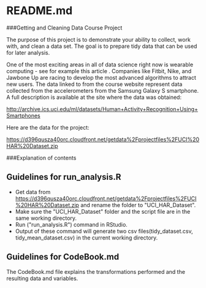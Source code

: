 # README.md

###Getting and Cleaning Data Course Project

The purpose of this project is to demonstrate your ability to collect, work with, and clean a data set. The goal is to prepare tidy data that can be used for later analysis.

One of the most exciting areas in all of data science right now is wearable computing - see for example this article . Companies like Fitbit, Nike, and Jawbone Up are racing to develop the most advanced algorithms to attract new users. The data linked to from the course website represent data collected from the accelerometers from the Samsung Galaxy S smartphone. A full description is available at the site where the data was obtained:

http://archive.ics.uci.edu/ml/datasets/Human+Activity+Recognition+Using+Smartphones

Here are the data for the project:

https://d396qusza40orc.cloudfront.net/getdata%2Fprojectfiles%2FUCI%20HAR%20Dataset.zip

###Explanation of contents

Guidelines for run_analysis.R
-----------------------------

* Get data from https://d396qusza40orc.cloudfront.net/getdata%2Fprojectfiles%2FUCI%20HAR%20Dataset.zip and rename the folder to "UCI_HAR_Dataset".
* Make sure the "UCI_HAR_Dataset" folder and the script file are in the same working directory.
* Run ("run_analysis.R") command in RStudio. 
* Output of these command will generate two csv files(tidy_dataset.csv, tidy_mean_dataset.csv) in the current working directory. 

Guidelines for CodeBook.md
--------------------------
The CodeBook.md file explains the transformations performed and the resulting data and variables.
 